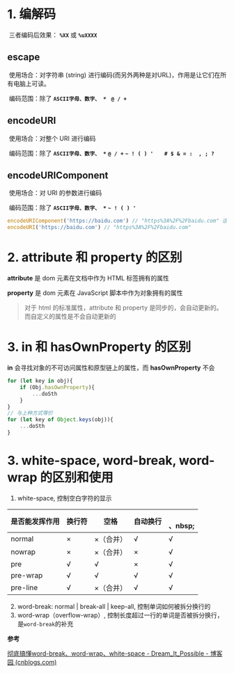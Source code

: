 <!--
 * @Author: mrlthf11
 * @LastEditors: mrlthf11
 * @Date: 2020-11-26 19:36:01
 * @LastEditTime: 2020-11-26 19:36:48
 * @Description: file content
-->
# 1. 编解码

​	三者编码后效果： **`%XX`** 或 **`%uXXXX`** 

## escape

​	使用场合：对字符串 (string) 进行编码(而另外两种是对URL)，作用是让它们在所有电脑上可读。

​	编码范围：除了 **`ASCII字母、数字、 * `** **` @ / +  `**

## encodeURI

​	使用场合：对整个 URI 进行编码

​	编码范围：除了 **`ASCII字母、数字、 *`** **` @ / + `** **`~ ! ( ) ' `** **`  # $ & = :  , ; ?`**

## encodeURIComponent

​	使用场合：对 URI 的参数进行编码

​	编码范围：除了 **`ASCII字母、数字、 *`** **` ~ ! ( ) '  `** 

```typescript
encodeURIComponent('https://baidu.com') // "https%3A%2F%2Fbaidu.com" 这个URL已经报废了
encodeURI('https://baidu.com') // "https%3A%2F%2Fbaidu.com"
```

# 2. attribute 和 property 的区别

**attribute** 是 dom 元素在文档中作为 HTML 标签拥有的属性

**property** 是 dom 元素在 JavaScript 脚本中作为对象拥有的属性

> 对于 html 的标准属性，attribute 和 property 是同步的，会自动更新的。而自定义的属性是不会自动更新的

# 3. in 和 hasOwnProperty 的区别

**in** 会寻找对象的不可访问属性和原型链上的属性，而 **hasOwnProperty** 不会

```typescript
for (let key in obj){
	if (Obj.hasOwnProperty){
		...doSth
	}
}
// 与上种方式等价
for (let key of Object.keys(obj)){
	...doSth
}
```

# 3. white-space, word-break, word-wrap 的区别和使用

1.  white-space, 控制空白字符的显示

| 是否能发挥作用 | 换行符 | 空格      | 自动换行 | </br>、nbsp; |
| -------------- | ------ | --------- | -------- | ------------ |
| normal         | ×      | ×（合并） | √        | √            |
| nowrap         | ×      | ×（合并） | ×        | √            |
| pre            | √      | √         | ×        | √            |
| pre-wrap       | √      | √         | √        | √            |
| pre-line       | √      | ×（合并） | √        | √            |

2. word-break: normal | break-all | keep-all, 控制单词如何被拆分换行的
3. word-wrap（overflow-wrap）, 控制长度超过一行的单词是否被拆分换行，是`word-break`的补充

**参考**

[彻底搞懂word-break、word-wrap、white-space - Dream_It_Possible - 博客园 (cnblogs.com)](https://www.cnblogs.com/dfyg-xiaoxiao/p/9640422.html)
